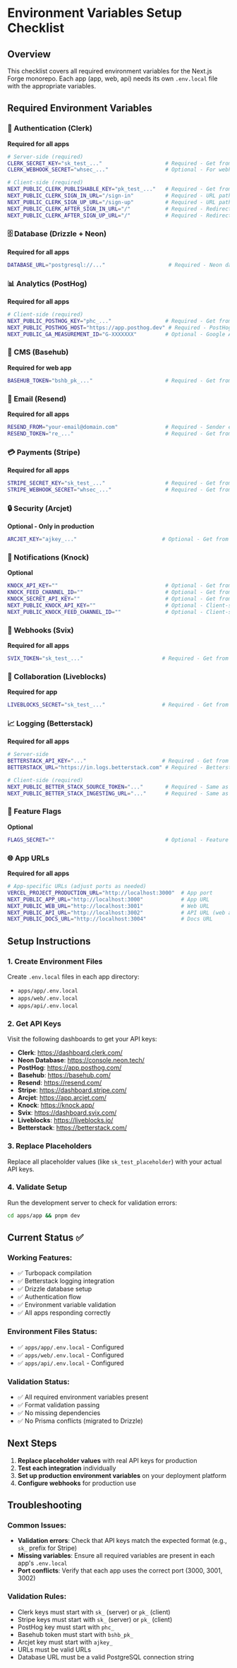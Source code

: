 # Environment Variables Setup Checklist

## Overview
This checklist covers all required environment variables for the Next.js Forge monorepo. Each app (app, web, api) needs its own `.env.local` file with the appropriate variables.

## Required Environment Variables

### 🔐 Authentication (Clerk)
**Required for all apps**
```bash
# Server-side (required)
CLERK_SECRET_KEY="sk_test_..."                    # Required - Get from Clerk Dashboard
CLERK_WEBHOOK_SECRET="whsec_..."                  # Optional - For webhooks

# Client-side (required)
NEXT_PUBLIC_CLERK_PUBLISHABLE_KEY="pk_test_..."   # Required - Get from Clerk Dashboard
NEXT_PUBLIC_CLERK_SIGN_IN_URL="/sign-in"          # Required - URL path
NEXT_PUBLIC_CLERK_SIGN_UP_URL="/sign-up"          # Required - URL path
NEXT_PUBLIC_CLERK_AFTER_SIGN_IN_URL="/"           # Required - Redirect after sign-in
NEXT_PUBLIC_CLERK_AFTER_SIGN_UP_URL="/"           # Required - Redirect after sign-up
```

### 🗄️ Database (Drizzle + Neon)
**Required for all apps**
```bash
DATABASE_URL="postgresql://..."                    # Required - Neon database connection string
```

### 📊 Analytics (PostHog)
**Required for all apps**
```bash
# Client-side (required)
NEXT_PUBLIC_POSTHOG_KEY="phc_..."                 # Required - Get from PostHog Dashboard
NEXT_PUBLIC_POSTHOG_HOST="https://app.posthog.dev" # Required - PostHog instance URL
NEXT_PUBLIC_GA_MEASUREMENT_ID="G-XXXXXXX"         # Optional - Google Analytics ID
```

### 📝 CMS (Basehub)
**Required for web app**
```bash
BASEHUB_TOKEN="bshb_pk_..."                       # Required - Get from Basehub Dashboard
```

### 📧 Email (Resend)
**Required for all apps**
```bash
RESEND_FROM="your-email@domain.com"               # Required - Sender email address
RESEND_TOKEN="re_..."                             # Required - Get from Resend Dashboard
```

### 💳 Payments (Stripe)
**Required for all apps**
```bash
STRIPE_SECRET_KEY="sk_test_..."                   # Required - Get from Stripe Dashboard
STRIPE_WEBHOOK_SECRET="whsec_..."                 # Required - Get from Stripe Dashboard
```

### 🔒 Security (Arcjet)
**Optional - Only in production**
```bash
ARCJET_KEY="ajkey_..."                           # Optional - Get from Arcjet Dashboard
```

### 📱 Notifications (Knock)
**Optional**
```bash
KNOCK_API_KEY=""                                  # Optional - Get from Knock Dashboard
KNOCK_FEED_CHANNEL_ID=""                          # Optional - Get from Knock Dashboard
KNOCK_SECRET_API_KEY=""                           # Optional - Get from Knock Dashboard
NEXT_PUBLIC_KNOCK_API_KEY=""                      # Optional - Client-side Knock key
NEXT_PUBLIC_KNOCK_FEED_CHANNEL_ID=""              # Optional - Client-side channel ID
```

### 🔄 Webhooks (Svix)
**Required for all apps**
```bash
SVIX_TOKEN="sk_test_..."                         # Required - Get from Svix Dashboard
```

### 🎨 Collaboration (Liveblocks)
**Required for app**
```bash
LIVEBLOCKS_SECRET="sk_test_..."                  # Required - Get from Liveblocks Dashboard
```

### 📈 Logging (Betterstack)
**Required for all apps**
```bash
# Server-side
BETTERSTACK_API_KEY="..."                        # Required - Get from Betterstack Dashboard
BETTERSTACK_URL="https://in.logs.betterstack.com" # Required - Betterstack ingestion URL

# Client-side (required)
NEXT_PUBLIC_BETTER_STACK_SOURCE_TOKEN="..."       # Required - Same as API key
NEXT_PUBLIC_BETTER_STACK_INGESTING_URL="..."      # Required - Same as URL
```

### 🚩 Feature Flags
**Optional**
```bash
FLAGS_SECRET=""                                   # Optional - Feature flags secret
```

### 🌐 App URLs
**Required for all apps**
```bash
# App-specific URLs (adjust ports as needed)
VERCEL_PROJECT_PRODUCTION_URL="http://localhost:3000"  # App port
NEXT_PUBLIC_APP_URL="http://localhost:3000"            # App URL
NEXT_PUBLIC_WEB_URL="http://localhost:3001"            # Web URL
NEXT_PUBLIC_API_URL="http://localhost:3002"            # API URL (web app only)
NEXT_PUBLIC_DOCS_URL="http://localhost:3004"           # Docs URL
```

## Setup Instructions

### 1. Create Environment Files
Create `.env.local` files in each app directory:
- `apps/app/.env.local`
- `apps/web/.env.local`
- `apps/api/.env.local`

### 2. Get API Keys
Visit the following dashboards to get your API keys:

- **Clerk**: https://dashboard.clerk.com/
- **Neon Database**: https://console.neon.tech/
- **PostHog**: https://app.posthog.com/
- **Basehub**: https://basehub.com/
- **Resend**: https://resend.com/
- **Stripe**: https://dashboard.stripe.com/
- **Arcjet**: https://app.arcjet.com/
- **Knock**: https://knock.app/
- **Svix**: https://dashboard.svix.com/
- **Liveblocks**: https://liveblocks.io/
- **Betterstack**: https://betterstack.com/

### 3. Replace Placeholders
Replace all placeholder values (like `sk_test_placeholder`) with your actual API keys.

### 4. Validate Setup
Run the development server to check for validation errors:
```bash
cd apps/app && pnpm dev
```

## Current Status ✅

### Working Features:
- ✅ Turbopack compilation
- ✅ Betterstack logging integration
- ✅ Drizzle database setup
- ✅ Authentication flow
- ✅ Environment variable validation
- ✅ All apps responding correctly

### Environment Files Status:
- ✅ `apps/app/.env.local` - Configured
- ✅ `apps/web/.env.local` - Configured  
- ✅ `apps/api/.env.local` - Configured

### Validation Status:
- ✅ All required environment variables present
- ✅ Format validation passing
- ✅ No missing dependencies
- ✅ No Prisma conflicts (migrated to Drizzle)

## Next Steps

1. **Replace placeholder values** with real API keys for production
2. **Test each integration** individually
3. **Set up production environment variables** on your deployment platform
4. **Configure webhooks** for production use

## Troubleshooting

### Common Issues:
- **Validation errors**: Check that API keys match the expected format (e.g., `sk_` prefix for Stripe)
- **Missing variables**: Ensure all required variables are present in each app's `.env.local`
- **Port conflicts**: Verify that each app uses the correct port (3000, 3001, 3002)

### Validation Rules:
- Clerk keys must start with `sk_` (server) or `pk_` (client)
- Stripe keys must start with `sk_` (server) or `pk_` (client)
- PostHog key must start with `phc_`
- Basehub token must start with `bshb_pk_`
- Arcjet key must start with `ajkey_`
- URLs must be valid URLs
- Database URL must be a valid PostgreSQL connection string